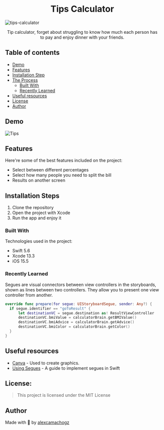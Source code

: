 <h1 align="center">Tips Calculator</h1>

![tips-calculator](https://socialify.git.ci/alexcamachogz/tips/image?language=1&name=1&owner=1&pattern=Plus&theme=Dark)

<p align="center">Tip calculator, forget about struggling to know how much each person has to pay and enjoy dinner with your friends.</p>

## Table of contents
- [Demo](#demo)
- [Features](#features)
- [Installation Step](#installation-steps)
- [The Process](#the-process)
  - [Built With](#built-with)
  - [Recently Learned](#recently-learned)
- [Useful resources](#useful-resources)
- [License](#license)
- [Author](#author)

## Demo

![Tips](https://media.giphy.com/media/ffMFr5fJl8VeNiGlTR/giphy.gif)

## Features

Here're some of the best features included on the project:

* Select between different percentages
* Select how many people you need to split the bill
* Results on another screen

## Installation Steps

1. Clone the repository
2. Open the project with Xcode
3. Run the app and enjoy it

### Built With
Technologies used in the project:

*   Swift 5.6
*   Xcode 13.3
*   iOS 15.5

### Recently Learned

Segues are visual connectors between view controllers in the storyboards, shown as lines between two controllers. They allow you to present one view controller from another.

```Swift
override func prepare(for segue: UIStoryboardSegue, sender: Any?) {
  if segue.identifier == "goToResult" {
      let destinationVC = segue.destination as! ResultViewController
      destinationVC.bmiValue = calculatorBrain.getBMIValue()
      destinationVC.bmiAdvice = calculatorBrain.getAdvice()
      destinationVC.bmiColor = calculatorBrain.getColor()
  }
}
```

## Useful resources

* [Canva](https://www.canva.com) - Used to create graphics.
* [Using Segues](https://developer.apple.com/library/archive/featuredarticles/ViewControllerPGforiPhoneOS/UsingSegues.html) - A guide to implement segues in Swift

## License:

> This project is licensed under the MIT License


## Author

Made with 💜  by [alexcamachogz](https://twitter.com/alexcamachogz)
